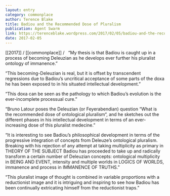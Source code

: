 ```yaml
---
layout: entry
category: commonplace
author: Terence Blake
title: Badiou and the Recommended Dose of Pluralism
publication: Agent Swarm
link: https://terenceblake.wordpress.com/2017/02/05/badiou-and-the-recommended-dose-of-pluralism/
date: 2017-02-05
---
```


[[2017]] / [[commonplace]] / 
 
“My thesis is that Badiou is caught up in a process of becoming Deleuzian as he develops ever further his pluralist ontology of immanence.”

“This becoming-Deleuzian is real, but it is offset by transcendent regressions due to Badiou’s uncritical acceptance of some parts of the doxa he has been exposed to in his situated intellectual development.”

“This doxa can be seen as the pathology to which Badiou’s evolution is the ever-incomplete processual cure.”

“Bruno Latour poses the Deleuzian (or Feyerabendian) question “What is the recommended dose of ontological pluralism“, and he sketches out the different phases in his intellectual development in terms of an ever-increasing dose of this pluralist medecine.”

“It is interesting to see Badiou’s philosophical development in terms of the progressive integration of concepts from Deleuze’s ontological pluralism. Breaking with his rejection of any attempt at taking multiplicity as primary in THEORY OF THE SUBJECT Badiou has proceeded to take up and radically transform a certain number of Deleuzian concepts: ontological multiplicity in BEING AND EVENT, intensity and multiple worlds in LOGICS OF WORLDS, immanence and process in IMMANENCE OF TRUTHS.”

“This pluralist image of thought is combined in variable proportions with a reductionist image and it is intriguing and inspiring to see how Badiou has been continually extricating himself from the reductionist traps.”


